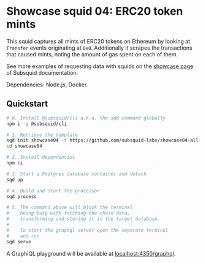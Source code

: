 # Showcase squid 04: ERC20 token mints

This squid captures all mints of ERC20 tokens on Ethereum by looking at `Transfer` events originating at `0x0`. Additionally it scrapes the transactions that caused mints, noting the amount of gas spent on each of them.

See more examples of requesting data with squids on the [showcase page](https://docs.subsquid.io/evm-indexing/configuration/showcase) of Subsquid documentation.

Dependencies: Node.js, Docker.

## Quickstart

```bash
# 0. Install @subsquid/cli a.k.a. the sqd command globally
npm i -g @subsquid/cli

# 1. Retrieve the template
sqd init showcase04 -t https://github.com/subsquid-labs/showcase04-all-erc20-mints
cd showcase04

# 2. Install dependencies
npm ci

# 3. Start a Postgres database container and detach
sqd up

# 4. Build and start the processor
sqd process

# 5. The command above will block the terminal
#    being busy with fetching the chain data, 
#    transforming and storing it in the target database.
#
#    To start the graphql server open the separate terminal
#    and run
sqd serve
```
A GraphiQL playground will be available at [localhost:4350/graphql](http://localhost:4350/graphql).
